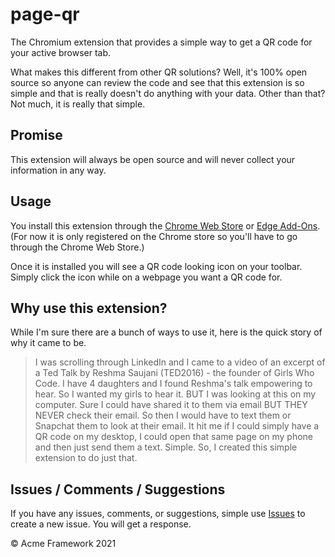 # page-qr

The Chromium extension that provides a simple way to get a QR code for your active browser tab.

What makes this different from other QR solutions? Well, it's 100% open source so anyone can review the code and see that this extension is so simple and that is really doesn't do anything with your data. Other than that? Not much, it is really that simple.

## Promise

This extension will always be open source and will never collect your information in any way.

## Usage

You install this extension through the [Chrome Web Store](https://chrome.google.com/webstore/category/extensions) or [Edge Add-Ons](https://microsoftedge.microsoft.com/addons/Microsoft-Edge-Extensions-Home). (For now it is only registered on the Chrome store so you'll have to go through the Chrome Web Store.)

Once it is installed you will see a QR code looking icon on your toolbar. Simply click the icon while on a webpage you want a QR code for.

## Why use this extension?

While I'm sure there are a bunch of ways to use it, here is the quick story of why it came to be.

> I was scrolling through LinkedIn and I came to a video of an excerpt of a Ted Talk by Reshma Saujani (TED2016) - the founder of Girls Who Code. I have 4 daughters and I found Reshma's talk empowering to hear. So I wanted my girls to hear it. BUT I was looking at this on my computer. Sure I could have shared it to them via email BUT THEY NEVER check their email. So then I would have to text them or Snapchat them to look at their email. It hit me if I could simply have a QR code on my desktop, I could open that same page on my phone and then just send them a text. Simple. So, I created this simple extension to do just that.

## Issues / Comments / Suggestions

If you have any issues, comments, or suggestions, simple use [Issues](https://github.com/acmeframework/page-qr/issues) to create a new issue. You will get a response.

&copy; Acme Framework 2021
